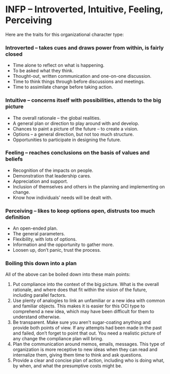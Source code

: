 # INFP – Introverted, Intuitive, Feeling, Perceiving

Here are the traits for this organizational character type:

### Introverted – takes cues and draws power from within, is fairly closed

* Time alone to reflect on what is happening.
* To be asked what they think.
* Thought-out, written communication and one-on-one discussion.
* Time to think things through before discussions and meetings.
* Time to assimilate change before taking action.

### Intuitive – concerns itself with possibilities, attends to the big picture

* The overall rationale – the global realities.
* A general plan or direction to play around with and develop.
* Chances to paint a picture of the future – to create a vision.
* Options – a general direction, but not too much structure.
* Opportunities to participate in designing the future.

### Feeling – reaches conclusions on the basis of values and beliefs

* Recognition of the impacts on people.
* Demonstration that leadership cares.
* Appreciation and support.
* Inclusion of themselves and others in the planning and implementing on change.
* Know how individuals’ needs will be dealt with.

### Perceiving – likes to keep options open, distrusts too much definition

* An open-ended plan.
* The general parameters.
* Flexibility, with lots of options.
* Information and the opportunity to gather more.
* Loosen up, don’t panic, trust the process.

### Boiling this down into a plan

All of the above can be boiled down into these main points:

1. Put compliance into the context of the big picture. What is the overall rationale, and where does that fit within the vision of the future, including parallel factors.
2. Use plenty of analogies to link an unfamiliar or a new idea with common and familiar objects. This makes it is easier for this OCI type to comprehend a new idea, which may have been difficult for them to understand otherwise.
3. Be transparent. Make sure you aren’t sugar-coating anything and provide both points of view. If any attempts had been made in the past and failed, don’t forget to point that out. You need a realistic picture of any change the compliance plan will bring.
4. Plan the communication around memos, emails, messages. This type of organization is more receptive to new ideas when they can read and internalize them, giving them time to think and ask questions.
5. Provide a clear and concise plan of action, including who is doing what, by when, and what the presumptive costs might be.

